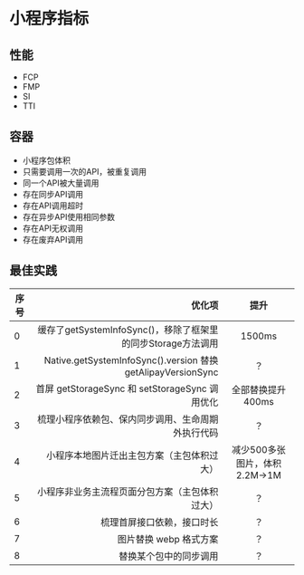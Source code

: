 # 小程序指标

## 性能
- FCP
- FMP
- SI
- TTI

## 容器
- 小程序包体积
- 只需要调用一次的API，被重复调用
- 同一个API被大量调用
- 存在同步API调用
- 存在API调用超时
- 存在异步API使用相同参数
- 存在API无权调用
- 存在废弃API调用

## 最佳实践
| 序号 | 优化项 | 提升 |
| -------- | -----: | :-----: |
| 0 | 缓存了getSystemInfoSync()，移除了框架里的同步Storage方法调用 | 1500ms |
| 1 | Native.getSystemInfoSync().version 替换 getAlipayVersionSync | ？ |
| 2 | 首屏 getStorageSync 和 setStorageSync 调用优化 | 全部替换提升400ms |
| 3 | 梳理小程序依赖包、保内同步调用、生命周期外执行代码 | ？ |
| 4 | 小程序本地图片迁出主包方案（主包体积过大） | 减少500多张图片，体积2.2M->1M |
| 5 | 小程序非业务主流程页面分包方案（主包体积过大） | ？ |
| 6 | 梳理首屏接口依赖，接口时长 | ？ |
| 7 | 图片替换 webp 格式方案 | ？ |
| 8 | 替换某个包中的同步调用 | ？ |


